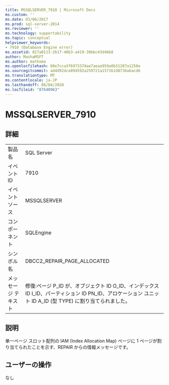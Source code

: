 ```yaml
---
title: MSSQLSERVER_7910 | Microsoft Docs
ms.custom: ''
ms.date: 03/06/2017
ms.prod: sql-server-2014
ms.reviewer: ''
ms.technology: supportability
ms.topic: conceptual
helpviewer_keywords:
- 7910 (Database Engine error)
ms.assetid: 017a0113-2b17-40b3-a419-30bbc43d46b8
author: MashaMSFT
ms.author: mathoma
ms.openlocfilehash: 60e7cca3f6973374ae7aeaa959a0b31207a1258e
ms.sourcegitcommit: ad4d92dce894592a259721a1571b1d8736abacdb
ms.translationtype: MT
ms.contentlocale: ja-JP
ms.lasthandoff: 08/04/2020
ms.locfileid: "87640963"
---
```

# <a name="mssqlserver_7910"></a>MSSQLSERVER_7910
    
## <a name="details"></a>詳細  
  
|||  
|-|-|  
|製品名|SQL Server|  
|イベント ID|7910|  
|イベント ソース|MSSQLSERVER|  
|コンポーネント|SQLEngine|  
|シンボル名|DBCC2_REPAIR_PAGE_ALLOCATED|  
|メッセージ テキスト|修復:ページ P_ID が、オブジェクト ID O_ID、インデックス ID I_ID、パーティション ID PN_ID、アロケーション ユニット ID A_ID (型 TYPE) に割り当てられました。|  
  
## <a name="explanation"></a>説明  
 単一ページ スロット配列の IAM (Index Allocation Map) ページに 1 ページが割り当てられたことを示す、REPAIR からの情報メッセージです。  
  
## <a name="user-action"></a>ユーザーの操作  
 なし  
  
  
